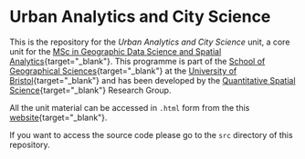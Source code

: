 # Urban Analytics and City Science

This is the repository for the  *Urban Analytics and City Science* unit, a 
core unit for the [MSc in Geographic Data Science and Spatial Analytics](http://www.bristol.ac.uk/study/postgraduate/2022/sci/msc-geographic-data-science-and-spatial-analytics/#:~:text=The%20MSc%20in%20Geographic%20Data%20Science%20and%20Spatial%20Analytics%20builds,quantitative%20geography%20and%20spatial%20analysis.){target="_blank"}. 
This programme is part of the [School of Geographical Sciences](http://www.bristol.ac.uk/geography/){target="_blank"} 
at the [University of Bristol](https://www.bristol.ac.uk/){target="_blank"} and 
has been developed by the [Quantitative Spatial Science](https://quss.blogs.bristol.ac.uk/research_people/){target="_blank"} 
Research Group.

All the unit material can be accessed in `.html` form from the this [website](https://etranos.info/urban_analytics_city_science/){target="_blank"}.

If you want to access the source code please go to the `src` directory of this
repository.
